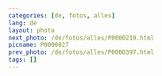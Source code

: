 ```yaml
---
categories: [de, fotos, alles]
lang: de
layout: photo
next_photo: /de/fotos/alles/P0000219.html
picname: P0000027
prev_photo: /de/fotos/alles/P0000397.html
tags: []
---
```

